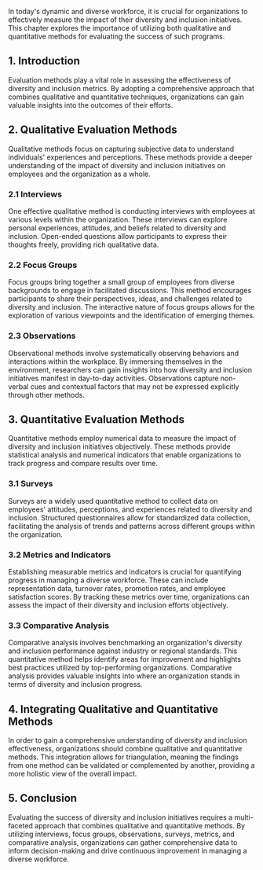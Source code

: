 
In today's dynamic and diverse workforce, it is crucial for organizations to effectively measure the impact of their diversity and inclusion initiatives. This chapter explores the importance of utilizing both qualitative and quantitative methods for evaluating the success of such programs.

1\. Introduction
---------------

Evaluation methods play a vital role in assessing the effectiveness of diversity and inclusion metrics. By adopting a comprehensive approach that combines qualitative and quantitative techniques, organizations can gain valuable insights into the outcomes of their efforts.

2\. Qualitative Evaluation Methods
---------------------------------

Qualitative methods focus on capturing subjective data to understand individuals' experiences and perceptions. These methods provide a deeper understanding of the impact of diversity and inclusion initiatives on employees and the organization as a whole.

### 2.1 Interviews

One effective qualitative method is conducting interviews with employees at various levels within the organization. These interviews can explore personal experiences, attitudes, and beliefs related to diversity and inclusion. Open-ended questions allow participants to express their thoughts freely, providing rich qualitative data.

### 2.2 Focus Groups

Focus groups bring together a small group of employees from diverse backgrounds to engage in facilitated discussions. This method encourages participants to share their perspectives, ideas, and challenges related to diversity and inclusion. The interactive nature of focus groups allows for the exploration of various viewpoints and the identification of emerging themes.

### 2.3 Observations

Observational methods involve systematically observing behaviors and interactions within the workplace. By immersing themselves in the environment, researchers can gain insights into how diversity and inclusion initiatives manifest in day-to-day activities. Observations capture non-verbal cues and contextual factors that may not be expressed explicitly through other methods.

3\. Quantitative Evaluation Methods
----------------------------------

Quantitative methods employ numerical data to measure the impact of diversity and inclusion initiatives objectively. These methods provide statistical analysis and numerical indicators that enable organizations to track progress and compare results over time.

### 3.1 Surveys

Surveys are a widely used quantitative method to collect data on employees' attitudes, perceptions, and experiences related to diversity and inclusion. Structured questionnaires allow for standardized data collection, facilitating the analysis of trends and patterns across different groups within the organization.

### 3.2 Metrics and Indicators

Establishing measurable metrics and indicators is crucial for quantifying progress in managing a diverse workforce. These can include representation data, turnover rates, promotion rates, and employee satisfaction scores. By tracking these metrics over time, organizations can assess the impact of their diversity and inclusion efforts objectively.

### 3.3 Comparative Analysis

Comparative analysis involves benchmarking an organization's diversity and inclusion performance against industry or regional standards. This quantitative method helps identify areas for improvement and highlights best practices utilized by top-performing organizations. Comparative analysis provides valuable insights into where an organization stands in terms of diversity and inclusion progress.

4\. Integrating Qualitative and Quantitative Methods
---------------------------------------------------

In order to gain a comprehensive understanding of diversity and inclusion effectiveness, organizations should combine qualitative and quantitative methods. This integration allows for triangulation, meaning the findings from one method can be validated or complemented by another, providing a more holistic view of the overall impact.

5\. Conclusion
-------------

Evaluating the success of diversity and inclusion initiatives requires a multi-faceted approach that combines qualitative and quantitative methods. By utilizing interviews, focus groups, observations, surveys, metrics, and comparative analysis, organizations can gather comprehensive data to inform decision-making and drive continuous improvement in managing a diverse workforce.
